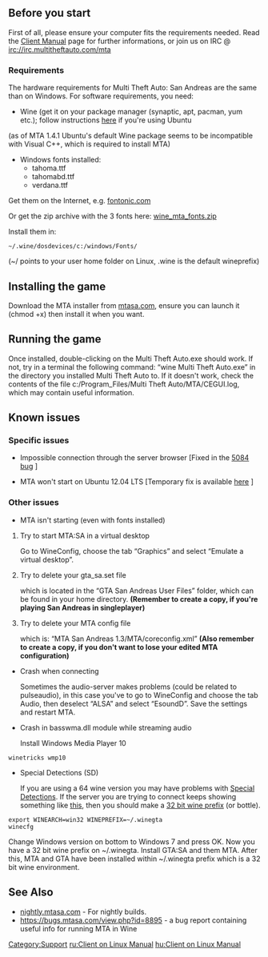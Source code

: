 Before you start
----------------

First of all, please ensure your computer fits the requirements needed. Read the [Client Manual](/docs/client_manual.md "wikilink") page for further informations, or join us on IRC @ <irc://irc.multitheftauto.com/mta>

### Requirements

The hardware requirements for Multi Theft Auto: San Andreas are the same than on Windows. For software requirements, you need:

-   Wine (get it on your package manager (synaptic, apt, pacman, yum etc.); follow instructions [here](https://www.winehq.org/download/ubuntu) if you're using Ubuntu

(as of MTA 1.4.1 Ubuntu's default Wine package seems to be incompatible with Visual C++, which is required to install MTA)

-   Windows fonts installed:
    -   tahoma.ttf
    -   tahomabd.ttf
    -   verdana.ttf

Get them on the Internet, e.g. [fontonic.com](http://fontonic.com/)

Or get the zip archive with the 3 fonts here: [wine\_mta\_fonts.zip](http://www.4shared.com/zip/IsErUbQAba/wine_mta_fonts.html)

Install them in:

    ~/.wine/dosdevices/c:/windows/Fonts/

(~/ points to your user home folder on Linux, .wine is the default wineprefix)

Installing the game
-------------------

Download the MTA installer from [mtasa.com](http://www.mtasa.com), ensure you can launch it (chmod +x) then install it when you want.

Running the game
----------------

Once installed, double-clicking on the Multi Theft Auto.exe should work. If not, try in a terminal the following command: “wine Multi Theft Auto.exe” in the directory you installed Multi Theft Auto to. If it doesn't work, check the contents of the file c:/Program\_Files/Multi Theft Auto/MTA/CEGUI.log, which may contain useful information.

Known issues
------------

### Specific issues

-   Impossible connection through the server browser \[Fixed in the [5084 bug](http://bugs.mtasa.com/view.php?id=5084) \]

<!-- -->

-   MTA won't start on Ubuntu 12.04 LTS \[Temporary fix is available [here](http://forum.mtasa.com/viewtopic.php?p=434011#p434011) \]

### Other issues

-   MTA isn't starting (even with fonts installed)

1.  Try to start MTA:SA in a virtual desktop
      
    Go to WineConfig, choose the tab “Graphics” and select “Emulate a virtual desktop”.

2.  Try to delete your gta\_sa.set file
      
    which is located in the “GTA San Andreas User Files” folder, which can be found in your home directory.
    **(Remember to create a copy, if you're playing San Andreas in singleplayer)**

3.  Try to delete your MTA config file
      
    which is: “MTA San Andreas 1.3/MTA/coreconfig.xml”
    **(Also remember to create a copy, if you don't want to lose your edited MTA configuration)**

-   Crash when connecting
      
    Sometimes the audio-server makes problems (could be related to pulseaudio), in this case you've to go to WineConfig and choose the tab Audio, then deselect “ALSA” and select “EsoundD”. Save the settings and restart MTA.

-   Crash in basswma.dll module while streaming audio
      
    Install Windows Media Player 10

<!-- -->

    winetricks wmp10

-   Special Detections (SD)
      
    If you are using a 64 wine version you may have problems with [Special Detections](http://wiki.multitheftauto.com/wiki/Anti-cheat_guide#.3Cenablesd.3E.3C.2Fenablesd.3E). If the server you are trying to connect keeps showing something like [this](http://i.imgur.com/33T8a82.jpg), then you should make a [32 bit wine prefix](http://wiki.archlinux.org/index.php/Wine#Using_WINEARCH) (or bottle).

<!-- -->

    export WINEARCH=win32 WINEPREFIX=~/.winegta
    winecfg

Change Windows version on bottom to Windows 7 and press OK. Now you have a 32 bit wine prefix on ~/.winegta. Install GTA:SA and them MTA. After this, MTA and GTA have been installed within ~/.winegta prefix which is a 32 bit wine environment.

See Also
--------

-   [nightly.mtasa.com](http://nightly.mtasa.com/) - For nightly builds.
-   <https://bugs.mtasa.com/view.php?id=8895> - a bug report containing useful info for running MTA in Wine

[Category:Support](/docs/category:support.md "wikilink") [ru:Client on Linux Manual](/ru:Client_on_Linux_Manual.md "wikilink") [hu:Client on Linux Manual](/hu:Client_on_Linux_Manual.md "wikilink")
